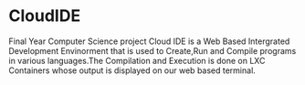 # CloudIDE
Final Year Computer Science project
Cloud IDE is a Web Based Intergrated Development Envinorment that is used to Create,Run and Compile programs in various languages.The Compilation and Execution is done on LXC Containers whose output is displayed on our web based terminal.
